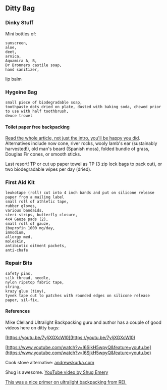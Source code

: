 ## Ditty Bag

### Dinky Stuff

Mini bottles of:

    sunscreen, 
    aloe, 
    deet, 
    arnica, 
    Aquamira A, B, 
    Dr Bronners castile soap, 
    hand sanitizer, 
    
lip balm


### Hygeine Bag

    small piece of biodegradable soap, 
    toothpaste dots dried on plate, dusted with baking soda, chewed prior to use with half toothbrush,
    deuce trowel

#### Toilet paper free backpacking
[Read the whole article, not just the intro, you'll be happy you did](https://backpackinglight.com/toilet_paper_free/). 
Alternatives include now cone, river rocks, wooly lamb's ear (sustainably harvested!), old man's beard (Spanish moss), folded bundle of grass, Douglas Fir cones, or smooth sticks.

Last resort! TP or cut up paper towel as TP (3 zip lock bags to pack out), or
two biodegradable wipes per day (dried). 



### First Aid Kit

    leukotape (roll) cut into 4 inch bands and put on silicone release paper from a mailing label
    small roll of athletic tape,
    rubber gloves,
    various bandaids,
    steri-strips, butterfly closure,
    4x4 Gauze pads (2),
    small roll of gauze,
    ibuprofin 1000 mg/day,
    immodium,
    allergy med,
    moleskin,
    antibiotic oitment packets,
    anti-chafe

### Repair Bits
 
    safety pins, 
    silk thread, needle,
    nylon ripstop fabric tape,
    string, 
    krazy glue (tiny), 
    tyvek tape cut to patches with rounded edges on silicone release paper, sil-fix, 



#### References

Mike Clelland Ultralight Backpacking guru and author has a couple of good videos here on ditty bags:

[https://youtu.be/7yIjXGXcWI0](https://youtu.be/7yIjXGXcWI0)

[https://www.youtube.com/watch?v=I6SjkH5wpyQ&feature=youtu.be](https://www.youtube.com/watch?v=I6SjkH5wpyQ&feature=youtu.be)

Cook stove alternative: 
[andrewskurka.com](andrewskurka.com)

Shug is awesome.
[YouTube video by Shug Emery](https://youtu.be/jTG38sxvKTo)

[This was a nice primer on ultralight backpacking from REI.](https://www.rei.com/learn/expert-advice/ultralight-backpacking.html)
